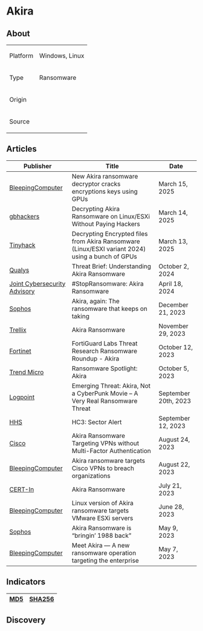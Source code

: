 <h1>Akira</h1>

<h2>About</h2>
<table>
  <tr>
    <td>
      <p>Platform</p>
    </td>
    <td>
      <p>Windows, Linux</p>
    </td>
  </tr>
  <tr>
    <td>
      <p>Type</p>
    </td>
    <td>
      <p>Ransomware</p>
    </td>
  </tr>
  <tr>
    <td>
      <p>Origin</p>
    </td>
    <td>
      <p></p>
    </td>
  </tr>
  <tr>
    <td>
      <p>Source</p>
    </td>
    <td>
      <a href=""></a>
    </td>
  </tr>
</table>

<h2>Articles</h2>
<table>
  <thead>
    <tr>
      <th>Publisher</th>
      <th>Title</th>
      <th>Date</th>
    </tr>
  </thead>
  <tbody>
    <tr>
      <td>
        <a href="https://www.bleepingcomputer.com/news/security/gpu-powered-akira-ransomware-decryptor-released-on-github/">BleepingComputer</a>
      </td>
      <td>New Akira ransomware decryptor cracks encryptions keys using GPUs</td>
      <td>March 15, 2025</td>
    </tr>
    <tr>
      <td>
        <a href="https://gbhackers.com/decrypting-akira-ransomware/">gbhackers</a>
      </td>
      <td>Decrypting Akira Ransomware on Linux/ESXi Without Paying Hackers</td>
      <td>March 14, 2025</td>
    </tr>
    <tr>
      <td>
        <a href="https://tinyhack.com/2025/03/13/decrypting-encrypted-files-from-akira-ransomware-linux-esxi-variant-2024-using-a-bunch-of-gpus/">Tinyhack</a>
      </td>
      <td>Decrypting Encrypted files from Akira Ransomware (Linux/ESXI variant 2024) using a bunch of GPUs</td>
      <td>March 13, 2025</td>
    </tr>
    <tr>
      <td>
        <a href="https://blog.qualys.com/vulnerabilities-threat-research/2024/10/02/threat-brief-understanding-akira-ransomware">Qualys</a>
      </td>
      <td>Threat Brief: Understanding Akira Ransomware</td>
      <td>October 2, 2024</td>
    </tr>
    <tr>
      <td>
        <a href="https://www.cisa.gov/sites/default/files/2024-04/aa24-109a-stopransomware-akira-ransomware_2.pdf">Joint Cybersecurity Advisory</a>
      </td>
      <td>#StopRansomware: Akira Ransomware</td>
      <td>April 18, 2024</td>
    </tr>
    <tr>
      <td>
        <a href="https://news.sophos.com/en-us/2023/12/21/akira-again-the-ransomware-that-keeps-on-taking/">Sophos</a>
      </td>
      <td>Akira, again: The ransomware that keeps on taking</td>
      <td>December 21, 2023</td>
    </tr>
    <tr>
      <td>
        <a href="https://www.trellix.com/blogs/research/akira-ransomware/">Trellix</a>
      </td>
      <td>Akira Ransomware</td>
      <td>November 29, 2023</td>
    </tr>
    <tr>
      <td>
        <a href="https://www.fortinet.com/blog/threat-research/ransomware-roundup-akira">Fortinet</a>
      </td>
      <td>FortiGuard Labs Threat Research Ransomware Roundup - Akira</td>
      <td>October 12, 2023</td>
    </tr>
    <tr>
      <td>
        <a href="https://www.trendmicro.com/vinfo/us/security/news/ransomware-spotlight/ransomware-spotlight-akira">Trend Micro</a>
      </td>
      <td>Ransomware Spotlight: Akira</td>
      <td>October 5, 2023</td>
    </tr>
    <tr>
      <td>
        <a href="https://www.logpoint.com/en/blog/emerging-threats/emerging-threat-akira-not-a-cyberpunk-movie-a-very-real-ransomware-threat/">Logpoint</a>
      </td>
      <td>Emerging Threat: Akira, Not a CyberPunk Movie – A Very Real Ransomware Threat</td>
      <td>September 20th, 2023</td>
    </tr>
    <tr>
      <td>
        <a href="https://www.hhs.gov/sites/default/files/akira-ransomware-sector-alert-tlpclear.pdf">HHS</a>
      </td>
      <td>HC3: Sector Alert</td>
      <td>September 12, 2023</td>
    </tr>
    <tr>
      <td>
        <a href="https://blogs.cisco.com/security/akira-ransomware-targeting-vpns-without-multi-factor-authentication">Cisco</a>
      </td>
      <td>Akira Ransomware Targeting VPNs without Multi-Factor Authentication</td>
      <td>August 24, 2023</td>
    </tr>
    <tr>
      <td>
        <a href="https://www.bleepingcomputer.com/news/security/akira-ransomware-targets-cisco-vpns-to-breach-organizations/">BleepingComputer</a>
      </td>
      <td>Akira ransomware targets Cisco VPNs to breach organizations</td>
      <td>August 22, 2023</td>
    </tr>
    <tr>
      <td>
        <a href="https://www.cert-in.org.in/s2cMainServlet?pageid=PUBVA01&VACODE=CIVA-2023-2113">CERT-In</a>
      </td>
      <td>Akira Ransomware</td>
      <td>July 21, 2023</td>
    </tr>
    <tr>
      <td>
        <a href="https://www.bleepingcomputer.com/news/security/linux-version-of-akira-ransomware-targets-vmware-esxi-servers/">BleepingComputer</a>
      </td>
      <td>Linux version of Akira ransomware targets VMware ESXi servers</td>
      <td>June 28, 2023</td>
    </tr>
    <tr>
      <td>
        <a href="https://news.sophos.com/en-us/2023/05/09/akira-ransomware-is-bringin-88-back/">Sophos</a>
      </td>
      <td>Akira Ransomware is “bringin’ 1988 back”</td>
      <td>May 9, 2023</td>
    </tr>
    <tr>
      <td>
        <a href="https://www.bleepingcomputer.com/news/security/meet-akira-a-new-ransomware-operation-targeting-the-enterprise/">BleepingComputer</a>
      </td>
      <td>Meet Akira — A new ransomware operation targeting the enterprise</td>
      <td>May 7, 2023</td>
    </tr>
  </tbody>
</table>


<h2>Indicators</h2>
<table>
  <thead>
    <tr>
      <th>
        <a href="https://github.com/PudgyDragon/Threat-Intel/blob/main/All/Akira%20Ransomware/samples.md5">MD5</a>
      </th>
      <th>
        <a href="https://github.com/PudgyDragon/Threat-Intel/blob/main/All/Akira%20Ransomware/samples.sha256">SHA256</a>
      </th>
    </tr>
  </thead>
</table>


<h2>Discovery</h2>
